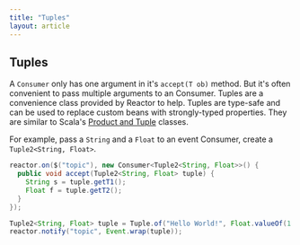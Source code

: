 ```yaml
---
title: "Tuples"
layout: article
---
```


## Tuples

A `Consumer` only has one argument in it's `accept(T ob)` method. But
it's often convenient to pass multiple arguments to an Consumer. Tuples
are a convenience class provided by Reactor to help. Tuples are
type-safe and can be used to replace custom beans with strongly-typed
properties. They are similar to Scala's
[Product and Tuple](http://www.scala-lang.org/api/current/index.html#scala.Product)
classes.

For example, pass a `String` and a `Float` to an event Consumer, create
a `Tuple2<String, Float>`.

```java
reactor.on($("topic"), new Consumer<Tuple2<String, Float>>() {
  public void accept(Tuple2<String, Float> tuple) {
    String s = tuple.getT1();
    Float f = tuple.getT2();
  }
});

Tuple2<String, Float> tuple = Tuple.of("Hello World!", Float.valueOf(1.0));
reactor.notify("topic", Event.wrap(tuple));
```
